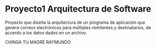 # Proyecto1 Arquitectura de Software
Proyecto que diseña la arquitectura de un programa de aplicación que genera correos electrónicos para múltiples remitentes y destinatarios, de acuerdo a los datos dados en un archivo.

CHINGA TU MADRE RAYMUNDO
